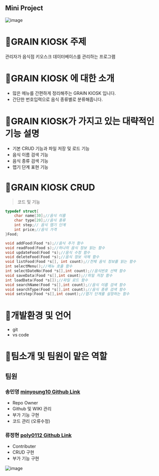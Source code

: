## Mini Project
![image](https://github.com/MiniProject-Team9/Project/assets/130198459/5179d416-0cdf-44b5-a6bd-803456567d7a)


# 🌾GRAIN KIOSK 주제
관리자가 음식점 키오스크 데이터베이스를 관리하는 프로그램

# 🌾GRAIN KIOSK 에 대한 소개
- 많은 메뉴를 간편하게 정리해주는 GRAIN KIOSK 입니다.
- 간단한 번호입력으로 음식 종류별로 분류해줍니다.

# 🌾GRAIN KIOSK가 가지고 있는 대략적인 기능 설명
- 기본 CRUD 기능과 파일 저장 및 로드 기능
- 음식 이름 검색 기능
- 음식 종류 검색 기능 
- 맵기 단계 표현 기능

# 🌾GRAIN KIOSK CRUD
> 코드 및 기능
```c
typedef struct{
	char name[30];//음식 이름
	char type[20];//음식 종류
	int step;// 음식 맵기 단계
	int price;//음식 가격
}Food;

void addFood(Food *s);//음식 추가 함수
void readFood(Food s);//하나의 음식 정보 읽는 함수
void updateFood(Food *s);//음식 수정 함수
void deleteFood(Food *s);//음식 정보 삭제 함수
void listFood(Food *s[], int count);//전체 음식 정보를 읽는 함수
int selectMenu();//메뉴 호출 함수
int selectDateNo(Food *s[],int count);//음식번호 선택 함수
void saveData(Food *s[],int count);//파일 저장 함수
int loadData(Food *s[]);//파일 로드 함수
void searchName(Food *s[],int count);//음식 이름 검색 함수
void searchType(Food *s[],int count);//음식 종류 검색 함수
void setstep(Food *s[],int count);//맵기 단계를 설정하는 함수

```

# 🌾개발환경 및 언어
- git
- vs code

# 🌾팀소개 및 팀원이 맡은 역할
## 팀원
 ### 송민영 [minyoung10 Github Link](https://github.com/minyoung10)
  - Repo Owner
  - Github 및 WIKI 관리
  - 부가 기능 구현
  - 코드 관리 (오류수정)

 ### 류정현 [poly0112 Github Link](https://github.com/poly0112)
  - Contributer
  - CRUD 구현
  - 부가 기능 구현
  
  ![image](https://github.com/MiniProject-Team9/Project/assets/130198459/c2b95523-e655-4a71-a260-dfdf8a954abf)
